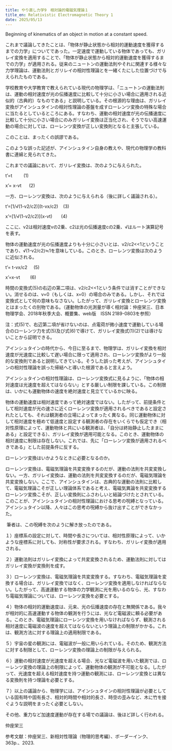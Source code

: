 ```yaml
---
title: やり直し力学9　相対論的電磁気理論１
title_en: Relativistic Electromagnetic Theory 1
date: 2025/05/13
---
```

Beginning of kinematics of an object in motion at a constant speed.

これまで議論してきたことは、「物体が静止状態から相対的運動速度を獲得するまでの力学」についてであった。一定速度で運動している物体であっても、ガリレイ変換を適用することで、「物体が静止状態から相対的運動速度を獲得するまでの力学」が適用される。従来のニュートンの運動法則やそれに関連する様々な力学理論は、運動法則とガリレイの相対性理論とを一緒くたにした位置づけで与えられたものである。

学校教育や大学教育で教えられている現代の物理学は、「ニュートンの運動法則は、運動の相対速度が光の伝播速度に比較して十分に小さい場合に適用される近似的（古典的）なものである」と説明している。その根源的な理由は、ガリレイ変換がアインシュタインの相対性理論の基盤を成すローレンツ変換の特殊な場合に当たるとしているところにある。すなわち、運動の相対速度が光の伝播速度に比較して十分に小さい場合にのみガリレイ変換は正当化され、そうでない高速運動の場合に対しては、ローレンツ変換が正しい変換則となると主張している。

このことは、まったくの誤謬である。

このような誤った記述が、アインシュタイン自身の教えや、現代の物理学の教科書に連綿と見られてきた。

これまでの議論において、ガリレイ変換は、次のように与えられた。

t’=t       
 (1)

x’= x-vt      (2)

一方、ローレンツ変換は、次のように与えられる（後に詳しく議論される）。

t’=\[1/√(1-v2/c2)](t-vx/c2)    (3)

x’=\[1/√(1-v2/c2)](x-vt)       (4)

ここに、v2は相対速度vの2乗、c2は光の伝播速度cの2乗、√はルート演算記号を表す。

物体の運動速度が光の伝播速度よりも十分に小さいとは、v2/c2<<1ということであり、√(1-v2/c2)≒1を意味している。このとき、ローレンツ変換は次のように近似される。

t’= t-vx/c2     (5)

x’=x-vt        (6)

時間の変換式(5)の右辺の第二項は、v2/c2<<1という条件では消すことができない。消せるのは、v=0（もしくは、x=0）の場合のみである。しかし、それでは変換式として何の意味もなさない。したがって、ガリレイ変換とローレンツ変換とはまったくの別物である。（運動物体の光測量が導く相対論：仲座栄三、日本物理学会、2018年秋季大会、概要集、web版　ISSN 2189-0803を参照）

注：式(5)で、右辺第二項が省けないのは、点電荷が微小速度で運動している場合のローレンツ力を式(5)及び式(6)で導けて、ガリレイ変換式(1)(2)では導けないことから証明できる。

アインシュタインの時代から、今日に至るまで、物理学は、ガリレイ変換を相対速度が光速度に比較して遅い場合に限って適用され、ローレンツ変換がより一般的な変換則であると説明してきている。そうした誤った考えが、アインシュタインの相対性理論を誤った帰結へと導いた根源であると言えよう。

アインシュタインの相対性理論は、ローレンツ変換式に見るように、「物体の相対速度は光速度を超えてはならない」とする厳しい制限を課している。この制限は、いかにも運動物体の速度を絶対速度と見立てているかに映る。

物体の運動速度は相対速度であって絶対速度ではない。したがって、前提条件として相対速度が光の速さに近くローレンツ変換が適用されるべきであると設定されたとしても、それは観測者の立場によってまったく異なる。同じ運動物体に対して相対速度を極めて低速度と設定する観測者の存在をいくらでも仮定でき（相対性原理によって、運動物体と共にいる観測者は、「自分は終始静止したままにある」と設定できる）、ガリレイ変換が適用可能となる。このとき、運動物体の相対速度に制限は存在しない。これでは、先に「ローレンツ変換が適用されるべきである」とした前提条件に反する。

ローレンツ変換はいかようなときに必要となるのか。

ローレンツ変換は、電磁気理論を共変変換するのだが、運動の法則を共変変換しない。一方、ガリレイ変換は、運動の法則を共変変換するのだが、電磁気理論を共変変換しない。ここで、アインシュタインは、古典的な運動の法則に比較して、電磁気理論こそが正しい理論体系であると考え、電磁気異論を共変変換するローレンツ変換こそが、正しい変換則にふさわしいと結論づけたとされている。このことが、アインシュタインの相対性理論における思考の呪縛となっている。アインシュタイン以降、人々はこの思考の呪縛から抜け出すことができなかった。

 筆者は、この呪縛を次のように解き放ったのである。

１）座標系の設定に対して、時間や長さについては、相対性原理によって、いかような座標系に対しても、対称性が要求される。すなわち、ガリレイ変換が適用される。

２）運動法則はガリレイ変換によって共変変換されるため、運動法則に対してはガリレイ変換が変換則を成す。

３）ローレンツ変換は、電磁気理論を共変変換する。すなわち、電磁気理論を変換する場合は、ガリレイ変換ではなく、ローレンツ変換を適用しなければならない。したがって、高速運動する物体の力学観測に光を用いるのなら、光、すなわち電磁気理論については、ローレンツ変換を必要とする。

４）物体の相対的運動速度は、元来、光の伝播速度の存在と無関係である。我々が相対的に高速運動する物体の観測を行うには、光など電磁波に頼る必要がある。このとき、電磁気理論にローレンツ変換を用いなければならず、観測される相対速度に電磁波の速度を超えてはならないという理論上の制限がかかる。これは、観測方法に対する理論上の適用制限である。

５）宇宙の星の観測には、電磁波が一般に用いられている。そのため、観測方法に対する制限として、ローレンツ変換の理論上の制限が与えられる。

６）運動の相対速度が光速度を超える場合、光など電磁波を用いた観測では、ローレンツ変換の理論上の制限によって、運動物体の観測が不可能となる。したがって、光速度を超える相対速度を持つ運動の観測には、ローレンツ変換とは異なる変換則を持つ理論を必要とする。

７）以上の議論から、物理学には、アインシュタインの相対性理論が必要としている固有時や固有長さ、相対的時間や相対的長さ、時空の歪みなど、木に竹を接ぐような説明をまったく必要としない。

その他、重力など加速度運動が存在する場での議論は、後ほど詳しく行われる。



仲座栄三

参考文献：仲座栄三、新相対性理論（物理的思考編）、ボーダーインク、363p.、2023.
